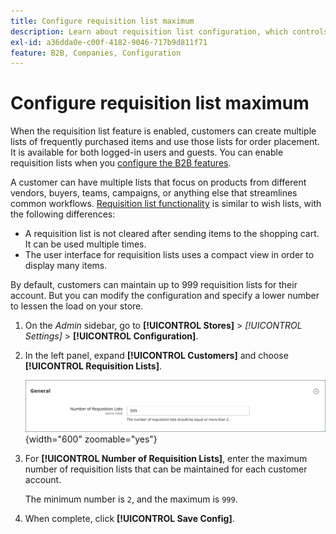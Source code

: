 ```yaml
---
title: Configure requisition list maximum
description: Learn about requisition list configuration, which controls the maximum number that can be maintained for each customer account.
exl-id: a36dda0e-c00f-4182-9046-717b9d811f71
feature: B2B, Companies, Configuration
---
```

# Configure requisition list maximum

When the requisition list feature is enabled, customers can create multiple lists of frequently purchased items and use those lists for order placement. It is available for both logged-in users and guests. You can enable requisition lists when you [configure the B2B features](enable-basic-features.md).

A customer can have multiple lists that focus on products from different vendors, buyers, teams, campaigns, or anything else that streamlines common workflows. [Requisition list functionality](requisition-lists.md) is similar to wish lists, with the following differences:

- A requisition list is not cleared after sending items to the shopping cart. It can be used multiple times.
- The user interface for requisition lists uses a compact view in order to display many items.

By default, customers can maintain up to 999 requisition lists for their account. But you can modify the configuration and specify a lower number to lessen the load on your store.

1. On the _Admin_ sidebar, go to **[!UICONTROL Stores]** > _[!UICONTROL Settings]_ > **[!UICONTROL Configuration]**.

1. In the left panel, expand **[!UICONTROL Customers]** and choose **[!UICONTROL Requisition Lists]**.

   ![Requisition lists - general setting](./assets/requisition-lists-general.png){width="600" zoomable="yes"}

1. For **[!UICONTROL Number of Requisition Lists]**, enter the maximum number of requisition lists that can be maintained for each customer account.

   The minimum number is `2`, and the maximum is `999`.

1. When complete, click **[!UICONTROL Save Config]**.
